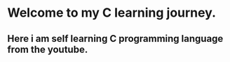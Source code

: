 # Welcome to my C learning journey.
## Here i am self learning C programming language from the youtube.